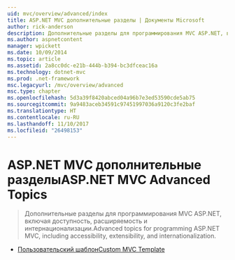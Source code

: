 ```yaml
---
uid: mvc/overview/advanced/index
title: ASP.NET MVC дополнительные разделы | Документы Microsoft
author: rick-anderson
description: Дополнительные разделы для программирования MVC ASP.NET, включая доступность, расширяемость и интернационализации.
ms.author: aspnetcontent
manager: wpickett
ms.date: 10/09/2014
ms.topic: article
ms.assetid: 2a8cc0dc-e21b-444b-b394-bc3dfceac16a
ms.technology: dotnet-mvc
ms.prod: .net-framework
msc.legacyurl: /mvc/overview/advanced
msc.type: chapter
ms.openlocfilehash: 5d3a39f8420abced04a96b7e3ed53590cde5ab75
ms.sourcegitcommit: 9a9483aceb34591c97451997036a9120c3fe2baf
ms.translationtype: HT
ms.contentlocale: ru-RU
ms.lasthandoff: 11/10/2017
ms.locfileid: "26498153"
---
```

<a name="aspnet-mvc-advanced-topics"></a><span data-ttu-id="f69f8-103">ASP.NET MVC дополнительные разделы</span><span class="sxs-lookup"><span data-stu-id="f69f8-103">ASP.NET MVC Advanced Topics</span></span>
====================
> <span data-ttu-id="f69f8-104">Дополнительные разделы для программирования MVC ASP.NET, включая доступность, расширяемость и интернационализации.</span><span class="sxs-lookup"><span data-stu-id="f69f8-104">Advanced topics for programming ASP.NET MVC, including accessibility, extensibility, and internationalization.</span></span>


- [<span data-ttu-id="f69f8-105">Пользовательский шаблон</span><span class="sxs-lookup"><span data-stu-id="f69f8-105">Custom MVC Template</span></span>](custom-mvc-templates.md)
